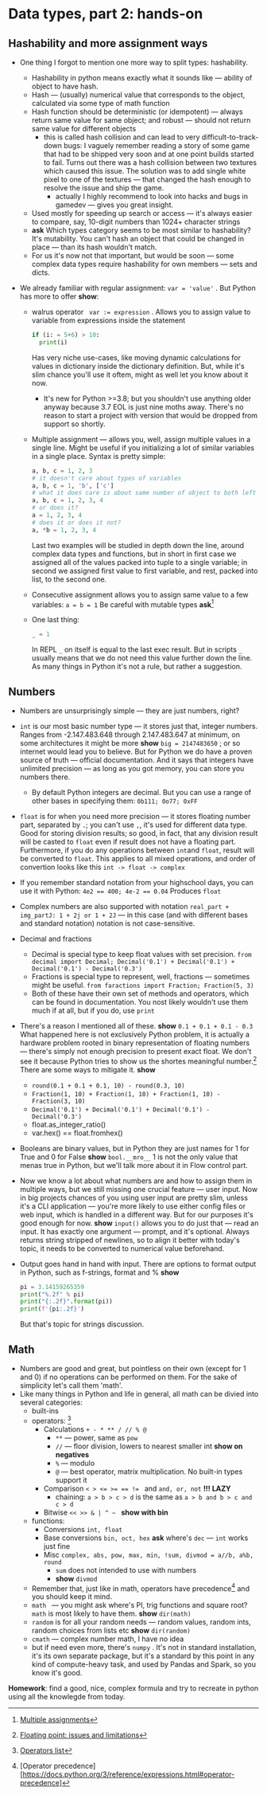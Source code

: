 # Data types, part 2: hands-on

## Hashability and more assignment ways

* One thing I forgot to mention one more way to split types: hashability. 

  * Hashability in python means exactly what it sounds like — ability of object to have hash.
  * Hash — (usually) numerical value that corresponds to the object, calculated via some type of math function
  * Hash function should be deterministic (or idempotent) — always return same value for same object; and robust — should not return same value for different objects
    * this is called hash collision and can lead to very difficult-to-track-down bugs: I vaguely remember reading a story of some game that had to be shipped very soon and at one point builds started to fail. Turns out there was a hash collision between two textures which caused this issue. The solution was to add single white pixel to one of the textures — that changed the hash enough to resolve the issue and ship the game.
      * actually I highly recommend to look into hacks and bugs in gamedev — gives you great insight.
  * Used mostly for speeding up search or access — it's always easier to compare, say, 10-digit numbers than 1024+ character strings
  * **ask** Which types category seems to be most similar to hashability? It's mutability. You can't hash an object that could be changed in place — than its hash wouldn't match.
  * For us it's now not that important, but would be soon — some complex data types require hashability for own members — sets and dicts.

* We already familiar with regular assignment: `var = 'value'` . But Python has more to offer **show**:

  * walrus operator ` var := expression` . Allows you to assign value to variable from expressions inside the statement

    ```python
    if (i: = 5+6) > 10:
      print(i)
    ```

    Has very niche use-cases, like moving dynamic calculations for values in dictionary inside the dictionary definition. But, while it's slim chance you'll use it oftem, might as well let you know about it now.

    * It's new for Python >=3.8; but you shouldn't use anything older anyway because 3.7 EOL is just nine moths away. There's no reason to start a project with version that would be dropped from support so shortly.

  * Multiple assignment — allows you, well, assign multiple values in a single line. Might be useful if you initializing a lot of similar variables in a single place. Syntax is pretty simple:

    ```python
    a, b, c = 1, 2, 3
    # it doesn't care about types of variables
    a, b, c = 1, 'b', ['c']
    # what it does care is about same number of object to both left and right of the =
    a, b, c = 1, 2, 3, 4
    # or does it?
    a = 1, 2, 3, 4
    # does it or does it not?
    a, *b = 1, 2, 3, 4
    ```

    Last two examples will be studied in depth down the line, around complex data types and functions, but in short in first case we assigned all of the values packed into tuple to a single variable; in second we assigned first value to first variable, and rest, packed into list, to the second one.

  * Consecutive assignment allows you to assign same value to a few variables: `a = b = 1` Be careful with mutable types **ask**[^3]

  * One last thing:

    ```python
    _ = 1
    ```

    In REPL `_` on itself is equal to the last exec result. But in scripts `_` usually means that we do not need this value further down the line. As many things in Python it's not a rule, but rather a suggestion.

## Numbers

* Numbers are unsurprisingly simple — they are just numbers, right?

* `int` is our most basic number type — it stores just that, integer numbers. Ranges from -2.147.483.648 through 2.147.483.647 at minimum, on some architectures it might be more **show** `big = 2147483650` ; or so internet would lead you to believe. But for Python we do have a proven source of truth — official documentation. And it says that integers have unlimited precision — as long as you got memory, you can store you numbers there.

  * By default Python integers are decimal. But you can use a range of other bases in specifying them: `0b111; 0o77; 0xFF` 

*  `float` is for when you need more precision — it stores floating number part, separated by `.`; you can't use `,`, it's used for different data type. Good for storing division results; so good, in fact, that any division result will be casted to `float` even if result does not have a floating part. Furthermore, if you do any operations between `int`and `float`, result will be converted to `float`. This applies to all mixed operations, and order of convertion looks like this `int -> float -> complex`

* If you remember standard notation from your highschool days, you can use it with Python: `4e2 == 400; 4e-2 == 0.04` Produces `float`

* Complex numbers are also supported with notation `real_part + img_partJ: 1 + 2j or 1 + 2J` — in this case (and with different bases and standard notation) notation is not case-sensitive. 

* Decimal and fractions 

  * Decimal is special type to keep float values with set precision.
    `from decimal import Decimal; Decimal('0.1') + Decimal('0.1') + Decimal('0.1') - Decimal('0.3')`
  * Fractions is special type to represent, well, fractions — sometimes might be useful.
    `from faractions import Fraction; Fraction(5, 3)`
  * Both of these have their own set of methods and operators, which can be found in documentation. You nost likely wouldn't use them much if at all, but if you do, use `print`

* There's a reason I mentioned all of these. **show**  `0.1 + 0.1 + 0.1 - 0.3`
  What happened here is not exclusively Python problem, it is actually a hardware problem rooted in binary representation of floating numbers — there's simply not enough precision to present exact float. We don't see it because Python tries to show us the shortes meaningful number.[^4] There are some ways to mitigate it. **show**

  * `round(0.1 + 0.1 + 0.1, 10) - round(0.3, 10)`
  * `Fraction(1, 10) + Fraction(1, 10) + Fraction(1, 10) - Fraction(3, 10)`
  * `Decimal('0.1') + Decimal('0.1') + Decimal('0.1') - Decimal('0.3')`
  * float.as_integer_ratio()
  * var.hex() == float.fromhex()

* Booleans are binary values, but in Python they are just names for 1 for True and 0 for False **show** `bool.__mro__` 1 is not the only value that menas true in Python, but we'll talk more about it in Flow control part.

* Now we know a lot about what numbers are and how to assign them in multiple ways, but we still missing one crucial feature — user input. Now in big projects chances of you using user input are pretty slim, unless it's a CLI application — you're more likely to use either config files or web input, which is handled in a different way. But for our purposes it's good enough for now. **show** `input()` allows you to do just that — read an input. It has exactly one argument — prompt, and it's optional. Always returns string stripped of newlines, so to align it better with today's topic, it needs to be converted to numerical value beforehand.

* Output goes hand in hand with input. There are options to format output in Python, such as f-strings, format and % **show**

  ```python
  pi = 3.14159265359
  print("%.2f" % pi)
  print("{:.2f}".format(pi))
  print(f'{pi:.2f}')
  ```

  But that's topic for strings discussion.

## Math

* Numbers are good and great, but pointless on their own (except for 1 and 0) if no operations can be performed on them. For the sake of simplicity let's call them 'math'.
* Like many things in Python and life in general, all math can be divied into several categories:
  * built-ins
  * operators: [^1]
    * Calculations `+ - * ** / // % @` 
      * `**` — power, same as `pow` 
      * `//` — floor division, lowers to nearest smaller int **show on negatives**
      * `%` — modulo
      * `@` — best operator, matrix multiplication. No built-in types support it
    * Comparison `< > <= >= == != ` and `and, or, not` **!!! LAZY**
      * chaining: `a > b > c > d` is the same as `a > b and b > c and c > d`
    * Bitwise `<< >> & | ^ ~ ` **show with bin**
  * functions:
    * Conversions `int, float`
    * Base conversions `bin, oct, hex` **ask** where's `dec` — `int` works just fine
    * Misc `complex, abs, pow, max, min, !sum, divmod = a//b, a%b, round`
      * `sum` does not intended to use with numbers
      * **show** `divmod`
  * Remember that, just like in math, operators have precedence[^2] and you should keep it mind.
  * `math ` — you might ask where's PI, trig functions and square root? `math` is most likely to have them. **show** `dir(math)`
  * `random` is for all your random needs — random values, random ints, random choices from lists etc **show** `dir(random)`
  * `cmath` — complex number math, I have no idea
  * but if need even more, there's `numpy` . It's not in standard installation, it's its own separate package, but it's a standard by this point in any kind of compute-heavy task, and used by Pandas and Spark, so you know it's good.


**Homework**: find a good, nice, complex formula and try to recreate in python using all the knowlegde from today.



[^1]: [Operators list](https://docs.python.org/3/reference/expressions.html#operator-precedence)
[^2]: [Operator precedence][https://docs.python.org/3/reference/expressions.html#operator-precedence]
[^3]: [Multiple assignments](https://note.nkmk.me/en/python-multi-variables-values/)
[^4]: [Floating point: issues and limitations](https://docs.python.org/3/tutorial/floatingpoint.html)

